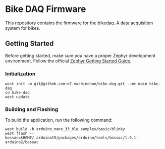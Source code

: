 # Bike DAQ Firmware
This repository contains the firmware for the bikedaq. A data acquisition system for bikes.

## Getting Started
Before getting started, make sure you have a proper Zephyr development
environment. Follow the official
[Zephyr Getting Started Guide](https://docs.zephyrproject.org/latest/getting_started/index.html).

### Initialization
```shell
west init -m git@github.com:o7-machinehum/bike-daq.git --mr main bike-daq
cd bike-daq
west update
```

### Building and Flashing
To build the application, run the following command:

```shell
west build -b arduino_nano_33_ble samples/basic/blinky
west flash --bossac=$HOME/.arduino15/packages/arduino/tools/bossac/1.9.1-arduino2/bossac
```
